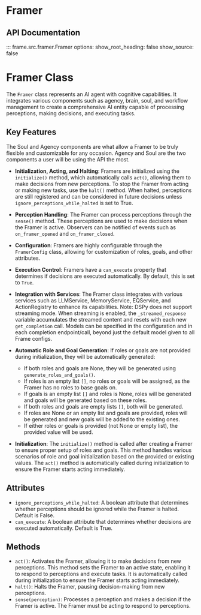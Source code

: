 # Framer

## API Documentation

::: frame.src.framer.Framer
    options:
      show_root_heading: false
      show_source: false
# Framer Class

The `Framer` class represents an AI agent with cognitive capabilities. It integrates various components such as agency, brain, soul, and workflow management to create a comprehensive AI entity capable of processing perceptions, making decisions, and executing tasks.

## Key Features

The Soul and Agency components are what allow a Framer to be truly flexible and customizable for any occasion. Agency and Soul are the two components a user will be using the API the most.

- **Initialization, Acting, and Halting**: Framers are initialized using the `initialize()` method, which automatically calls `act()`, allowing them to make decisions from new perceptions. To stop the Framer from acting or making new tasks, use the `halt()` method. When halted, perceptions are still registered and can be considered in future decisions unless `ignore_perceptions_while_halted` is set to True.

- **Perception Handling**: The Framer can process perceptions through the `sense()` method. These perceptions are used to make decisions when the Framer is active. Observers can be notified of events such as `on_framer_opened` and `on_framer_closed`.

- **Configuration**: Framers are highly configurable through the `FramerConfig` class, allowing for customization of roles, goals, and other attributes.

- **Execution Control**: Framers have a `can_execute` property that determines if decisions are executed automatically. By default, this is set to `True`.

- **Integration with Services**: The Framer class integrates with various services such as LLMService, MemoryService, EQService, and ActionRegistry to enhance its capabilities. Note: DSPy does not support streaming mode. When streaming is enabled, the `_streamed_response` variable accumulates the streamed content and resets with each new `get_completion` call. Models can be specified in the configuration and in each completion endpoint/call, beyond just the default model given to all Frame configs.

- **Automatic Role and Goal Generation**: If roles or goals are not provided during initialization, they will be automatically generated:
  - If both roles and goals are None, they will be generated using `generate_roles_and_goals()`.
  - If roles is an empty list `[]`, no roles or goals will be assigned, as the Framer has no roles to base goals on.
  - If goals is an empty list `[]` and roles is None, roles will be generated and goals will be generated based on these roles.
  - If both roles and goals are empty lists `[]`, both will be generated.
  - If roles are None or an empty list and goals are provided, roles will be generated and new goals will be added to the existing ones.
  - If either roles or goals is provided (not None or empty list), the provided value will be used.

- **Initialization**: The `initialize()` method is called after creating a Framer to ensure proper setup of roles and goals. This method handles various scenarios of role and goal initialization based on the provided or existing values. The `act()` method is automatically called during initialization to ensure the Framer starts acting immediately.

## Attributes

- `ignore_perceptions_while_halted`: A boolean attribute that determines whether perceptions should be ignored while the Framer is halted. Default is False.
- `can_execute`: A boolean attribute that determines whether decisions are executed automatically. Default is True.

## Methods

- `act()`: Activates the Framer, allowing it to make decisions from new perceptions. This method sets the Framer to an active state, enabling it to respond to perceptions and execute tasks. It is automatically called during initialization to ensure the Framer starts acting immediately.
- `halt()`: Halts the Framer, pausing decision-making from new perceptions.
- `sense(perception)`: Processes a perception and makes a decision if the Framer is active. The Framer must be acting to respond to perceptions.
